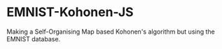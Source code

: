 # EMNIST-Kohonen-JS

Making a Self-Organising Map based Kohonen's algorithm but using the EMNIST database.
